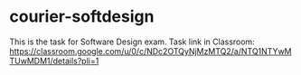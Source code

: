 # courier-softdesign

This is the task for Software Design exam. 
Task link in Classroom: https://classroom.google.com/u/0/c/NDc2OTQyNjMzMTQ2/a/NTQ1NTYwMTUwMDM1/details?pli=1
